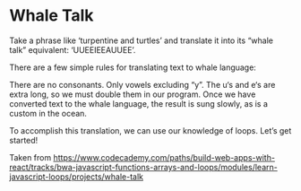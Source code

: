 <h1>Whale Talk</h1>
Take a phrase like ‘turpentine and turtles’ and translate it into its “whale talk” equivalent: ‘UUEEIEEAUUEE’.

There are a few simple rules for translating text to whale language:

There are no consonants. Only vowels excluding “y”.
The u‘s and e‘s are extra long, so we must double them in our program.
Once we have converted text to the whale language, the result is sung slowly, as is a custom in the ocean.

To accomplish this translation, we can use our knowledge of loops. Let’s get started!

Taken from https://www.codecademy.com/paths/build-web-apps-with-react/tracks/bwa-javascript-functions-arrays-and-loops/modules/learn-javascript-loops/projects/whale-talk
